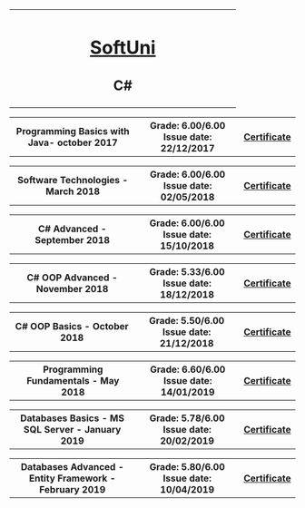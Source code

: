 <table border="0" width="100%" cellspacing="1" cellpadding="3" align="center">
<tbody>
<tr>
<td align="center" width="33%"><img style="text-align: ce;" src="https://upload.wikimedia.org/wikipedia/commons/6/64/Logo_Software_University_%28SoftUni%29_-_blue_background.png" alt="" /></td>
<td align="center" width="33%">
<h1><a href="https://softuni.bg/">SoftUni</a></h1>
<h2>C#</h2>
</td>
<td align="center" width="33%"><img src="https://avatars0.githubusercontent.com/u/37155002?s=460&v=4" alt="" />
</a>
</strong></p>
</td>
</tr>
</tbody>
</table>

<table border="0" width="100%" cellspacing="1" cellpadding="3" align="center">
  <tr>
       <th align="center" width="50%">
        Programming Basics with Java- october 2017
       </th> 
       <th align="center" width="40%">
        Grade: 6.00/6.00 <br> Issue date: 22/12/2017
       </th> 
       <th align="center">
         <a href="https://softuni.bg/certificates/details/50217/9efb074a">Certificate</a> 
       </th> 
  </tr>
</table>

<table border="0" width="100%" cellspacing="1" cellpadding="3" align="center">
  <tr>
       <th align="center" width="50%">
        Software Technologies - March 2018
       </th> 
       <th align="center" width="40%">
        Grade: 6.00/6.00 <br> Issue date: 02/05/2018
       </th> 
       <th align="center">
         <a href="https://softuni.bg/certificates/details/54312/0dcd0e87">Certificate</a> 
       </th> 
  </tr>
</table>


<table border="0" width="100%" cellspacing="1" cellpadding="3" align="center">
  <tr>
       <th align="center" width="50%">
        C# Advanced - September 2018
       </th> 
       <th align="center" width="40%">
        Grade: 6.00/6.00 <br> Issue date: 15/10/2018
       </th> 
       <th align="center">
         <a href="https://softuni.bg/certificates/details/57972/81164391">Certificate</a> 
       </th> 
  </tr>
</table>


<table border="0" width="100%" cellspacing="1" cellpadding="3" align="center">
  <tr>
       <th align="center" width="50%">
        C# OOP Advanced - November 2018
       </th> 
       <th align="center" width="40%">
        Grade: 5.33/6.00 <br> Issue date: 18/12/2018
       </th> 
       <th align="center">
         <a href="https://softuni.bg/certificates/details/61175/5b2a6856">Certificate</a> 
       </th> 
  </tr>
</table>


<table border="0" width="100%" cellspacing="1" cellpadding="3" align="center">
  <tr>
       <th align="center" width="50%">
        C# OOP Basics - October 2018
       </th> 
       <th align="center" width="40%">
        Grade: 5.50/6.00 <br> Issue date: 21/12/2018
       </th> 
       <th align="center">
         <a href="https://softuni.bg/certificates/details/61616/337586e1">Certificate</a> 
       </th> 
  </tr>
</table>

<table border="0" width="100%" cellspacing="1" cellpadding="3" align="center">
  <tr>
       <th align="center" width="50%">
        Programming Fundamentals - May 2018
       </th> 
       <th align="center" width="40%">
        Grade: 6.60/6.00 <br> Issue date: 14/01/2019
       </th> 
       <th align="center" >
         <a href="https://softuni.bg/certificates/details/62111/155c91fa">Certificate</a> 
       </th> 
  </tr>
</table>

<table border="0" width="100%" cellspacing="1" cellpadding="3" align="center">
  <tr>
       <th align="center" width="50%">
        Databases Basics - MS SQL Server - January 2019
       </th> 
       <th align="center" width="40%">
        Grade: 5.78/6.00 <br> Issue date: 20/02/2019
       </th> 
       <th align="center" >
         <a href="https://softuni.bg/certificates/details/62831/1385632c">Certificate</a> 
       </th> 
  </tr>
</table>


<table border="0" width="100%" cellspacing="1" cellpadding="3" align="center">
  <tr>
       <th align="center" width="50%">
        Databases Advanced - Entity Framework - February 2019
       </th> 
       <th align="center" width="40%">
        Grade: 5.80/6.00 <br> Issue date: 10/04/2019
       </th> 
       <th align="center" >
         <a href="https://softuni.bg/certificates/details/64743/72d21181">Certificate</a> 
       </th> 
  </tr>
</table>

